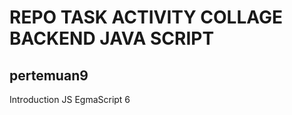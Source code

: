 # REPO TASK ACTIVITY COLLAGE BACKEND JAVA SCRIPT

## pertemuan9

<p>Introduction JS EgmaScript 6</p>
